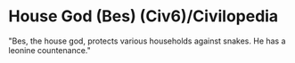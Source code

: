 # House God (Bes) (Civ6)/Civilopedia

"Bes, the house god, protects various households against snakes. He has a leonine countenance."